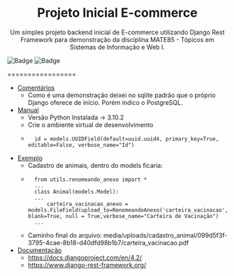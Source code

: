<h1 align="center">Projeto Inicial E-commerce</h1>

<p align="center">Um simples projeto backend inicial de E-commerce utilizando Django Rest Framework para demonstração da disciplina MATE85 - Tópicos em Sistemas de Informação e Web I.</p>

![Badge](https://img.shields.io/badge/Django-092E20?style=for-the-badge&logo=django&logoColor=green)
![Badge](https://img.shields.io/badge/django%20rest-ff1709?style=for-the-badge&logo=django&logoColor=white)


=================
<!--ts-->
   * [Comentários](#Comentarios)
        * Como é uma demonstração deixei no sqlite padrão que o próprio Django oferece de início. Porém indico o PostgreSQL. 
   * [Manual](#Manual)
        * Versão Python Instalada -> 3.10.2
        * Crie o ambiente virtual de desenvolvimento 
        * ```
            id = models.UUIDField(default=uuid.uuid4, primary_key=True, editable=False, verbose_name="Id")
            ```
   * [Exemplo](#Exemplo)
        * Cadastro de animais, dentro do models ficaria:
        * ```
            from utils.renomeando_anexo import *
            ...
            class Animal(models.Model):
            ...
                carteira_vacinacao_anexo = models.FileField(upload_to=RenomeandoAnexo('carteira_vacinacao','cadastro_animal','.pdf'), blank=True, null = True,verbose_name="Carteira de Vacinação")
            ...
            ```
        * Caminho final do arquivo: media/uploads/cadastro_animal/099d5f3f-3795-4cae-8b18-d40dfd98b1b7/carteira_vacinacao.pdf
   * [Documentação](#Documentacao)
        * https://docs.djangoproject.com/en/4.2/
        * https://www.django-rest-framework.org/
<!--te-->
